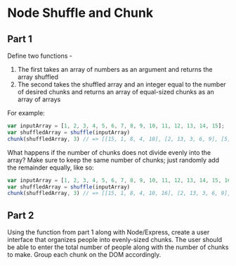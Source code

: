# Node Shuffle and Chunk

## Part 1

Define two functions -

1. The first takes an array of numbers as an argument and returns the array shuffled
1. The second takes the shuffled array and an integer equal to the number of desired chunks and returns an array of equal-sized chunks as an array of arrays

For example:

```javascript
var inputArray = [1, 2, 3, 4, 5, 6, 7, 8, 9, 10, 11, 12, 13, 14, 15];
var shuffledArray = shuffle(inputArray)
chunk(shuffledArray, 3) // => [[15, 1, 8, 4, 10], [2, 13, 3, 6, 9], [5, 7, 11, 12, 14]]
```

What happens if the number of chunks does not divide evenly into the array? Make sure to keep the same number of chunks; just randomly add the remainder equally, like so:

```javascript
var inputArray = [1, 2, 3, 4, 5, 6, 7, 8, 9, 10, 11, 12, 13, 14, 15, 16];
var shuffledArray = shuffle(inputArray)
chunk(shuffledArray, 3) // => [[15, 1, 8, 4, 10, 16], [2, 13, 3, 6, 9], [5, 7, 11, 12, 14]]
```

## Part 2

Using the function from part 1 along with Node/Express, create a user interface that organizes people into evenly-sized chunks. The user should be able to enter the total number of people along with the number of chunks to make. Group each chunk on the DOM accordingly.
